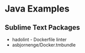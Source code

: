 # Java Examples


## Sublime Text Packages

* hadolint - Dockerfile linter
* asbjornenge/Docker.tmbundle
